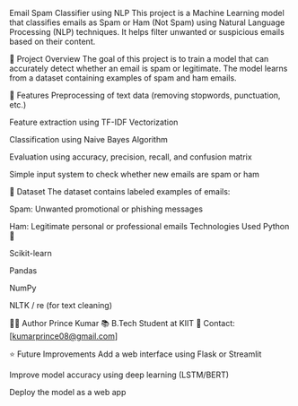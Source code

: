 Email Spam Classifier using NLP
This project is a Machine Learning model that classifies emails as Spam or Ham (Not Spam) using Natural Language Processing (NLP) techniques.
It helps filter unwanted or suspicious emails based on their content.

🚀 Project Overview
The goal of this project is to train a model that can accurately detect whether an email is spam or legitimate.
The model learns from a dataset containing examples of spam and ham emails.

🧠 Features
Preprocessing of text data (removing stopwords, punctuation, etc.)

Feature extraction using TF-IDF Vectorization

Classification using Naive Bayes Algorithm

Evaluation using accuracy, precision, recall, and confusion matrix

Simple input system to check whether new emails are spam or ham

📂 Dataset
The dataset contains labeled examples of emails:

Spam: Unwanted promotional or phishing messages

Ham: Legitimate personal or professional emails
Technologies Used
Python 🐍

Scikit-learn

Pandas

NumPy

NLTK / re (for text cleaning)

🧑‍💻 Author
Prince Kumar
📚 B.Tech Student at KIIT
📧 Contact: [kumarprince08@gmail.com]

⭐ Future Improvements
Add a web interface using Flask or Streamlit

Improve model accuracy using deep learning (LSTM/BERT)

Deploy the model as a web app
